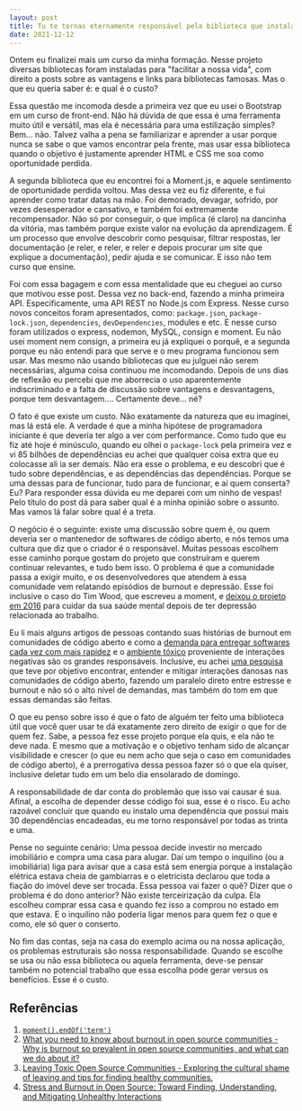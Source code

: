 ```yaml
---
layout: post
title: Tu te tornas eternamente responsável pela biblioteca que instalas
date: 2021-12-12
---
```


Ontem eu finalizei mais um curso da minha formação. Nesse projeto diversas bibliotecas foram instaladas para "facilitar a nossa vida", com direito a posts sobre as vantagens e links para bibliotecas famosas. Mas o que eu queria saber é: e qual é o custo?

<!--more-->

Essa questão me incomoda desde a primeira vez que eu usei o Bootstrap em um curso de front-end. Não há dúvida de que essa é uma ferramenta muito útil e versátil, mas ela é necessária para uma estilização simples? Bem... não. Talvez valha a pena se familiarizar e aprender a usar porque nunca se sabe o que vamos encontrar pela frente, mas usar essa biblioteca quando o objetivo é justamente aprender HTML e CSS me soa como oportunidade perdida.

A segunda biblioteca que eu encontrei foi a Moment.js, e aquele sentimento de oportunidade perdida voltou. Mas dessa vez eu fiz diferente, e fui aprender como tratar datas na mão. Foi demorado, devagar, sofrido, por vezes desesperador e cansativo, e também foi extremamente recompensador. Não só por conseguir, o que implica (é claro) na dancinha da vitória, mas também porque existe valor na evolução da aprendizagem. É um processo que envolve descobrir como pesquisar, filtrar respostas, ler documentação (e reler, e reler, e reler e depois procurar um site que explique a documentação), pedir ajuda e se comunicar. E isso não tem curso que ensine.

Foi com essa bagagem e com essa mentalidade que eu cheguei ao curso que motivou esse post. Dessa vez no back-end, fazendo a minha primeira API. Especificamente, uma API REST no Node.js com Express. Nesse curso novos conceitos foram apresentados, como: `package.json`, `package-lock.json`, `dependencies`, `devDependencies`, modules e etc. E nesse curso foram utilizados o express, nodemon, MySQL, consign e moment. Eu não usei moment nem consign, a primeira eu já expliquei o porquê, e a segunda porque eu não entendi para que serve e o meu programa funcionou sem usar. Mas mesmo não usando bibliotecas que eu julguei não serem necessárias, alguma coisa continuou me incomodando. Depois de uns dias de reflexão eu percebi que me aborrecia o uso aparentemente indiscriminado e a falta de discussão sobre vantagens e desvantagens, porque tem desvantagem.... Certamente deve... né?  

O fato é que existe um custo. Não exatamente da natureza que eu imaginei, mas lá está ele. A verdade é que a minha hipótese de programadora iniciante é que deveria ter algo a ver com performance. Como tudo que eu fiz até hoje é minúsculo, quando eu olhei o `package-lock` pela primeira vez e vi 85 bilhões de dependências eu achei que qualquer coisa extra que eu colocasse ali ia ser demais. Não era esse o problema, e eu descobri que é tudo sobre dependências, e as dependências das dependências. Porque se uma dessas para de funcionar, tudo para de funcionar, e aí quem conserta? Eu? Para responder essa dúvida eu me deparei com um ninho de vespas! Pelo título do post dá para saber qual é a minha opinião sobre o assunto. Mas vamos lá falar sobre qual é a treta.

O negócio é o seguinte: existe uma discussão sobre quem é, ou quem deveria ser o mantenedor de softwares de código aberto, e nós temos uma cultura que diz que o criador é o responsável. Muitas pessoas escolhem esse caminho porque gostam do projeto que construíram e querem continuar relevantes, e tudo bem isso. O problema é que a comunidade passa a exigir muito, e os desenvolvedores que atendem à essa comunidade vem relatando episódios de burnout e depressão. Esse foi inclusive o caso do Tim Wood, que escreveu a moment, e [deixou o projeto em 2016][moment] para cuidar da sua saúde mental depois de ter depressão relacionada ao trabalho.

Eu li mais alguns artigos de pessoas contando suas histórias de burnout em comunidades de código aberto e como a [demanda para entregar softwares cada vez com mais rapidez][burnout] e o [ambiente tóxico][ambiente-toxico] proveniente de interações negativas são os grandes responsáveis. Inclusive, eu achei [uma pesquisa][pesquisa] que teve por objetivo encontrar, entender e mitigar interações danosas nas comunidades de código aberto, fazendo um paralelo direto entre estresse e burnout e não só o alto nível de demandas, mas também do tom em que essas demandas são feitas.

O que eu penso sobre isso é que o fato de alguém ter feito uma biblioteca útil que você quer usar te dá exatamente zero direito de exigir o que for de quem fez. Sabe, a pessoa fez esse projeto porque ela quis, e ela não te deve nada. E mesmo que a motivação e o objetivo tenham sido de alcançar visibilidade e crescer (o que eu nem acho que seja o caso em comunidades de código aberto), é a prerrogativa dessa pessoa fazer só o que ela quiser, inclusive deletar tudo em um belo dia ensolarado de domingo.

A responsabilidade de dar conta do problemão que isso vai causar é sua. Afinal, a escolha de depender desse código foi sua, esse é o risco. Eu acho razoável concluir que quando eu instalo uma dependência que possui mais 30 dependências encadeadas, eu me torno responsável por todas as trinta e uma.

Pense no seguinte cenário: Uma pessoa decide investir no mercado imobiliário e compra uma casa para alugar. Daí um tempo o inquilino (ou a imobiliária) liga para avisar que a casa está sem energia porque a instalação elétrica estava cheia de gambiarras e o eletricista declarou que toda a fiação do imóvel deve ser trocada. Essa pessoa vai fazer o quê? Dizer que o problema é do dono anterior? Não existe terceirização da culpa. Ela escolheu comprar essa casa e quando fez isso a comprou no estado em que estava. E o inquilino não poderia ligar menos para quem fez o que e como, ele só quer o conserto.

No fim das contas, seja na casa do exemplo acima ou na nossa aplicação, os problemas estruturais são nossa responsabilidade. Quando se escolhe se usa ou não essa biblioteca ou aquela ferramenta, deve-se pensar também no potencial trabalho que essa escolha pode gerar versus os benefícios. Esse é o custo.

## Referências

1. [`moment().endOf('term')`][moment]
2. [What you need to know about burnout in open source communities - Why is burnout so prevalent in open source communities, and what can we do about it?][burnout]
3. [Leaving Toxic Open Source Communities - Exploring the cultural shame of leaving and tips for finding healthy communities.][ambiente-toxico]
4. [Stress and Burnout in Open Source: Toward Finding, Understanding, and Mitigating Unhealthy Interactions][pesquisa]

[moment]: https://medium.com/@timrwood/moment-endof-term-522d8965689
[burnout]: https://opensource.com/article/19/11/burnout-open-source-communities
[ambiente-toxico]: https://modelviewculture.com/pieces/leaving-toxic-open-source-communities
[pesquisa]: https://www.cs.cmu.edu/afs/cs.cmu.edu/Web/People/ckaestne/pdf/icsenier20.pdf